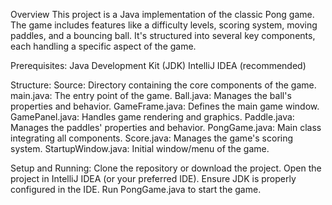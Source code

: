 Overview
This project is a Java implementation of the classic Pong game. The game includes features like a difficulty levels, scoring system, moving paddles, and a bouncing ball. It's structured into several key components, each handling a specific aspect of the game.

Prerequisites:
Java Development Kit (JDK)
IntelliJ IDEA (recommended)

Structure:
Source: Directory containing the core components of the game.
main.java: The entry point of the game.
Ball.java: Manages the ball's properties and behavior.
GameFrame.java: Defines the main game window.
GamePanel.java: Handles game rendering and graphics.
Paddle.java: Manages the paddles' properties and behavior.
PongGame.java: Main class integrating all components.
Score.java: Manages the game's scoring system.
StartupWindow.java: Initial window/menu of the game.

Setup and Running:
Clone the repository or download the project.
Open the project in IntelliJ IDEA (or your preferred IDE).
Ensure JDK is properly configured in the IDE.
Run PongGame.java to start the game.
